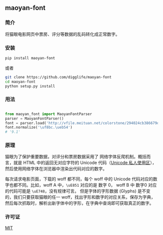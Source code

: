 ## maoyan-font

### 简介

将猫眼电影网页中票房、评分等数据的乱码转化成正常数字。

### 安装

```bash
pip install maoyan-font
```
或者

```bash
git clone https://github.com/digglife/maoyan-font
cd maoyan-font
python setup.py install
```

### 用法

```python

from maoyan_font import MaoyanFontParser
parser = MaoyanFontParser()
font = parser.load('http://vfile.meituan.net/colorstone/294024cb386679d8e940022d5e3b6a162088.woff')
font.normalize('\uf8bc.\ueb54')
# '9.1'

```

### 原理

猫眼为了保护重要数据，对评分和票房数据采用了 网络字体反爬机制。概括而言，就是 HTML 中的返回无对应字符的 Unicode 代码（[Unicode 私人使用区](https://zh.wikipedia.org/wiki/%E7%A7%81%E4%BA%BA%E4%BD%BF%E7%94%A8%E5%8C%BA)），
然后使用网络字体在浏览器中渲染出代码对应的数字。

每次请求电影页面，下载的 woff 都不同，每个 woff 中的 Unicode 代码对应的数字也都不同。比如，woff A 中，`\uE851` 对应的是 数字 0， woff B 中 数字0 对应的代码可能是 `\uE748`，没有规律可言。
但是字体的字形数据 (Glyphs) 是不变的，我们只要获取猫眼的任一 woff，找出字形和数字的对应关系，保存为字典，然后每次抓取时，解析出新字体中的字形，在字典中查询即可获取真正的数字。

### 许可证

[MIT](LICENSE)
